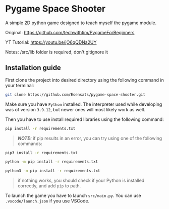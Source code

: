 # Pygame Space Shooter

A simple 2D python game designed to teach myself the pygame module.

Original: https://github.com/techwithtim/PygameForBeginners

YT Tutorial: https://youtu.be/jO6qQDNa2UY

Notes: /src/lib folder is required, don't gitignore it

## Installation guide

First clone the project into desired directory using the following command in your terminal:

```bash
git clone https://github.com/Esensats/pygame-space-shooter.git
```

Make sure you have `Python` installed. The interpreter used while developing was of version `3.9.12`, but newer ones will most likely work as well.

Then you have to use install required libraries using the following command:

```bash
pip install -r requirements.txt
```

> **_NOTE:_** if pip results in an error, you can try using one of the following commands:

```bash
pip3 install -r requirements.txt

python -m pip install -r requirements.txt

python3 -m pip install -r requirements.txt
```

> if nothing works, you should check if your Python is installed correctly, and add `pip` to path.

To launch the game you have to launch `src/main.py`. You can use `.vscode/launch.json` if you use VSCode.
